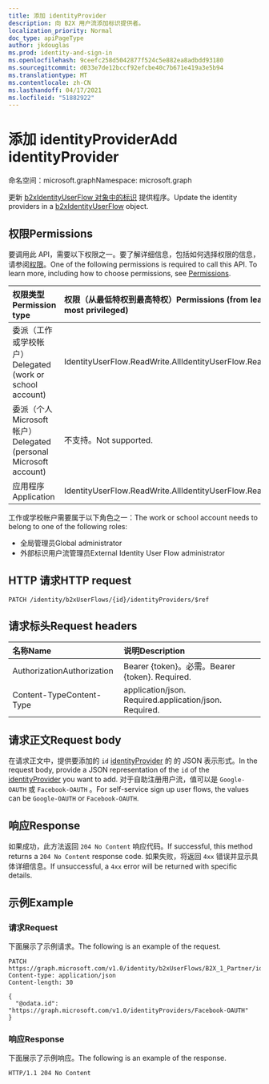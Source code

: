 ```yaml
---
title: 添加 identityProvider
description: 向 B2X 用户流添加标识提供者。
localization_priority: Normal
doc_type: apiPageType
author: jkdouglas
ms.prod: identity-and-sign-in
ms.openlocfilehash: 9ceefc258d5042877f524c5e882ea8adbdd93180
ms.sourcegitcommit: d033e7de12bccf92efcbe40c7b671e419a3e5b94
ms.translationtype: MT
ms.contentlocale: zh-CN
ms.lasthandoff: 04/17/2021
ms.locfileid: "51882922"
---
```

# <a name="add-identityprovider"></a><span data-ttu-id="94d8b-103">添加 identityProvider</span><span class="sxs-lookup"><span data-stu-id="94d8b-103">Add identityProvider</span></span>

<span data-ttu-id="94d8b-104">命名空间：microsoft.graph</span><span class="sxs-lookup"><span data-stu-id="94d8b-104">Namespace: microsoft.graph</span></span>

<span data-ttu-id="94d8b-105">更新 [b2xIdentityUserFlow 对象中的标识](../resources/b2xidentityuserflow.md) 提供程序。</span><span class="sxs-lookup"><span data-stu-id="94d8b-105">Update the identity providers in a [b2xIdentityUserFlow](../resources/b2xidentityuserflow.md) object.</span></span>

## <a name="permissions"></a><span data-ttu-id="94d8b-106">权限</span><span class="sxs-lookup"><span data-stu-id="94d8b-106">Permissions</span></span>

<span data-ttu-id="94d8b-p101">要调用此 API，需要以下权限之一。要了解详细信息，包括如何选择权限的信息，请参阅[权限](/graph/permissions-reference)。</span><span class="sxs-lookup"><span data-stu-id="94d8b-p101">One of the following permissions is required to call this API. To learn more, including how to choose permissions, see [Permissions](/graph/permissions-reference).</span></span>

|<span data-ttu-id="94d8b-109">权限类型</span><span class="sxs-lookup"><span data-stu-id="94d8b-109">Permission type</span></span>      | <span data-ttu-id="94d8b-110">权限（从最低特权到最高特权）</span><span class="sxs-lookup"><span data-stu-id="94d8b-110">Permissions (from least to most privileged)</span></span>              |
|:--------------------|:---------------------------------------------------------|
|<span data-ttu-id="94d8b-111">委派（工作或学校帐户）</span><span class="sxs-lookup"><span data-stu-id="94d8b-111">Delegated (work or school account)</span></span>|<span data-ttu-id="94d8b-112">IdentityUserFlow.ReadWrite.All</span><span class="sxs-lookup"><span data-stu-id="94d8b-112">IdentityUserFlow.ReadWrite.All</span></span>|
|<span data-ttu-id="94d8b-113">委派（个人 Microsoft 帐户）</span><span class="sxs-lookup"><span data-stu-id="94d8b-113">Delegated (personal Microsoft account)</span></span>| <span data-ttu-id="94d8b-114">不支持。</span><span class="sxs-lookup"><span data-stu-id="94d8b-114">Not supported.</span></span>|
|<span data-ttu-id="94d8b-115">应用程序</span><span class="sxs-lookup"><span data-stu-id="94d8b-115">Application</span></span>| <span data-ttu-id="94d8b-116">IdentityUserFlow.ReadWrite.All</span><span class="sxs-lookup"><span data-stu-id="94d8b-116">IdentityUserFlow.ReadWrite.All</span></span>|

<span data-ttu-id="94d8b-117">工作或学校帐户需要属于以下角色之一：</span><span class="sxs-lookup"><span data-stu-id="94d8b-117">The work or school account needs to belong to one of the following roles:</span></span>

* <span data-ttu-id="94d8b-118">全局管理员</span><span class="sxs-lookup"><span data-stu-id="94d8b-118">Global administrator</span></span>
* <span data-ttu-id="94d8b-119">外部标识用户流管理员</span><span class="sxs-lookup"><span data-stu-id="94d8b-119">External Identity User Flow administrator</span></span>

## <a name="http-request"></a><span data-ttu-id="94d8b-120">HTTP 请求</span><span class="sxs-lookup"><span data-stu-id="94d8b-120">HTTP request</span></span>

<!-- { "blockType": "ignored" } -->

```http
PATCH /identity/b2xUserFlows/{id}/identityProviders/$ref
```

## <a name="request-headers"></a><span data-ttu-id="94d8b-121">请求标头</span><span class="sxs-lookup"><span data-stu-id="94d8b-121">Request headers</span></span>

|<span data-ttu-id="94d8b-122">名称</span><span class="sxs-lookup"><span data-stu-id="94d8b-122">Name</span></span>|<span data-ttu-id="94d8b-123">说明</span><span class="sxs-lookup"><span data-stu-id="94d8b-123">Description</span></span>|
|:---------------|:----------|
|<span data-ttu-id="94d8b-124">Authorization</span><span class="sxs-lookup"><span data-stu-id="94d8b-124">Authorization</span></span>|<span data-ttu-id="94d8b-p102">Bearer {token}。必需。</span><span class="sxs-lookup"><span data-stu-id="94d8b-p102">Bearer {token}. Required.</span></span>|
|<span data-ttu-id="94d8b-127">Content-Type</span><span class="sxs-lookup"><span data-stu-id="94d8b-127">Content-Type</span></span>|<span data-ttu-id="94d8b-p103">application/json. Required.</span><span class="sxs-lookup"><span data-stu-id="94d8b-p103">application/json. Required.</span></span>|

## <a name="request-body"></a><span data-ttu-id="94d8b-130">请求正文</span><span class="sxs-lookup"><span data-stu-id="94d8b-130">Request body</span></span>

<span data-ttu-id="94d8b-131">在请求正文中，提供要添加的 `id` [identityProvider](../resources/identityprovider.md) 的 的 JSON 表示形式。</span><span class="sxs-lookup"><span data-stu-id="94d8b-131">In the request body, provide a JSON representation of the `id` of the [identityProvider](../resources/identityprovider.md) you want to add.</span></span> <span data-ttu-id="94d8b-132">对于自助注册用户流，值可以是 `Google-OAUTH` 或 `Facebook-OAUTH` 。</span><span class="sxs-lookup"><span data-stu-id="94d8b-132">For self-service sign up user flows, the values can be `Google-OAUTH` or `Facebook-OAUTH`.</span></span>

## <a name="response"></a><span data-ttu-id="94d8b-133">响应</span><span class="sxs-lookup"><span data-stu-id="94d8b-133">Response</span></span>

<span data-ttu-id="94d8b-134">如果成功，此方法返回 `204 No Content` 响应代码。</span><span class="sxs-lookup"><span data-stu-id="94d8b-134">If successful, this method returns a `204 No Content` response code.</span></span> <span data-ttu-id="94d8b-135">如果失败，将返回 `4xx` 错误并显示具体详细信息。</span><span class="sxs-lookup"><span data-stu-id="94d8b-135">If unsuccessful, a `4xx` error will be returned with specific details.</span></span>

## <a name="example"></a><span data-ttu-id="94d8b-136">示例</span><span class="sxs-lookup"><span data-stu-id="94d8b-136">Example</span></span>

### <a name="request"></a><span data-ttu-id="94d8b-137">请求</span><span class="sxs-lookup"><span data-stu-id="94d8b-137">Request</span></span>

<span data-ttu-id="94d8b-138">下面展示了示例请求。</span><span class="sxs-lookup"><span data-stu-id="94d8b-138">The following is an example of the request.</span></span>

<!-- {
  "blockType": "request",
  "name": "update_b2xuserflows_identityprovider"
}
-->

``` http
PATCH https://graph.microsoft.com/v1.0/identity/b2xUserFlows/B2X_1_Partner/identityProviders/$ref
Content-type: application/json
Content-length: 30

{
  "@odata.id": "https://graph.microsoft.com/v1.0/identityProviders/Facebook-OAUTH"
}
```

### <a name="response"></a><span data-ttu-id="94d8b-139">响应</span><span class="sxs-lookup"><span data-stu-id="94d8b-139">Response</span></span>

<span data-ttu-id="94d8b-140">下面展示了示例响应。</span><span class="sxs-lookup"><span data-stu-id="94d8b-140">The following is an example of the response.</span></span>

<!-- {
  "blockType": "response",
  "truncated": true
} -->

```http
HTTP/1.1 204 No Content
```
